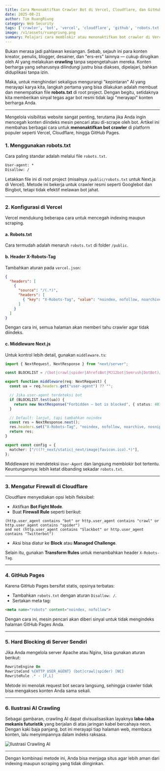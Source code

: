 ```yaml
---
title: Cara Menonaktifkan Crawler Bot di Vercel, Cloudflare, dan GitHub
date: 2025-08-21
author: Tim RuangRiung
category: Web Security
tags: ['crawler', 'bot', 'vercel', 'cloudflare', 'github', 'robots.txt']
image: /v1/assets/ruangriung.png
summary: Pelajari cara memblokir atau menonaktifkan bot crawler di Vercel, Cloudflare, dan GitHub. Gunakan robots.txt, header X-Robots-Tag, middleware, hingga firewall rules untuk melindungi situs Anda dari indexing maupun scraping.
---
```


Bukan merasa jadi pahlawan kesiangan. Sebab, sejauh ini para konten kreator, penulis, blogger, desainer, dan "ers-ers" lainnya — cukup dirugikan oleh AI yang melakukan **crawling** tanpa sepengetahuan mereka. Konten berharga yang seharusnya dilindungi justru bisa diakses, dipelajari, bahkan diduplikasi tanpa izin.

Maka, untuk menghindari sekaligus mengurangi "kepintaran" AI yang merayapi karya kita, langkah pertama yang bisa dilakukan adalah membuat dan menempatkan file **robots.txt** di root project. Dengan begitu, setidaknya kita memberikan sinyal tegas agar bot resmi tidak lagi "merayapi" konten berharga Anda.

---

Mengelola visibilitas website sangat penting, terutama jika Anda ingin mencegah konten diindeks mesin pencari atau di-scrape oleh bot. Artikel ini membahas berbagai cara untuk **menonaktifkan bot crawler** di platform populer seperti Vercel, Cloudflare, hingga GitHub Pages.

### 1. Menggunakan robots.txt

Cara paling standar adalah melalui file `robots.txt`.

```txt
User-agent: *
Disallow: /
```

Letakkan file ini di root project (misalnya `/public/robots.txt` untuk Next.js di Vercel). Metode ini bekerja untuk crawler resmi seperti Googlebot dan Bingbot, tetapi tidak efektif melawan bot jahat.

---

### 2. Konfigurasi di Vercel

Vercel mendukung beberapa cara untuk mencegah indexing maupun scraping.

#### a. Robots.txt

Cara termudah adalah menaruh `robots.txt` di folder `/public`.

#### b. Header X-Robots-Tag

Tambahkan aturan pada `vercel.json`:

```json
{
  "headers": [
    {
      "source": "/(.*)",
      "headers": [
        { "key": "X-Robots-Tag", "value": "noindex, nofollow, noarchive, nosnippet" }
      ]
    }
  ]
}
```

Dengan cara ini, semua halaman akan memberi tahu crawler agar tidak diindeks.

#### c. Middleware Next.js

Untuk kontrol lebih detail, gunakan `middleware.ts`:

```ts
import { NextRequest, NextResponse } from "next/server";

const BLOCKLIST = /(bot|crawl|spider|AhrefsBot|MJ12bot|Semrush|DotBot)/i;

export function middleware(req: NextRequest) {
  const ua = req.headers.get("user-agent") ?? "";

  // Jika user-agent terdeteksi bot
  if (BLOCKLIST.test(ua)) {
    return new NextResponse("Forbidden — bot is blocked", { status: 403 });
  }

  // Default: lanjut, tapi tambahkan noindex
  const res = NextResponse.next();
  res.headers.set("X-Robots-Tag", "noindex, nofollow, noarchive, nosnippet");
  return res;
}

export const config = {
  matcher: ["/((?!_next/static|_next/image|favicon.ico).*)"],
};
```

Middleware ini mendeteksi `User-Agent` dan langsung memblokir bot tertentu.  
Keuntungannya: lebih ketat dibanding sekadar `robots.txt`.

---

### 3. Mengatur Firewall di Cloudflare

Cloudflare menyediakan opsi lebih fleksibel:

* Aktifkan **Bot Fight Mode**.
* Buat **Firewall Rule** seperti berikut:

```
(http.user_agent contains "bot" or http.user_agent contains "crawl" or http.user_agent contains "spider")
and not (http.user_agent contains "Slackbot" or http.user_agent contains "Twitterbot")
```

* Aksi bisa diatur ke **Block** atau **Managed Challenge**.

Selain itu, gunakan **Transform Rules** untuk menambahkan header `X-Robots-Tag`.

---

### 4. GitHub Pages

Karena GitHub Pages bersifat statis, opsinya terbatas:

* Tambahkan `robots.txt` dengan aturan `Disallow: /`.
* Sertakan meta tag:

```html
<meta name="robots" content="noindex, nofollow">
```

Dengan cara ini, mesin pencari akan diberi sinyal untuk tidak mengindeks halaman GitHub Pages Anda.

---

### 5. Hard Blocking di Server Sendiri

Jika Anda mengelola server Apache atau Nginx, bisa gunakan aturan berikut:

```apache
RewriteEngine On
RewriteCond %{HTTP_USER_AGENT} (bot|crawl|spider) [NC]
RewriteRule .* - [F,L]
```

Metode ini menolak request bot secara langsung, sehingga crawler tidak bisa mengakses konten Anda sama sekali.

---

### 6. Ilustrasi AI Crawling

Sebagai gambaran, crawling AI dapat divisualisasikan layaknya **laba-laba mekanis futuristik** yang berjalan di atas jaringan kabel bercahaya neon. Dengan kaki baja panjang, bot ini merayapi tiap halaman web, membaca konten, lalu menyimpannya dalam indeks raksasa.

![Ilustrasi Crawling AI](/mnt/data/A_digital_illustration_in_a_flat_and_modern_style_.png)

---

Dengan kombinasi metode ini, Anda bisa menjaga situs agar lebih aman dari indexing maupun scraping yang tidak diinginkan.

